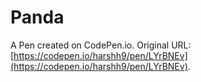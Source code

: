 # Panda

A Pen created on CodePen.io. Original URL: [https://codepen.io/harshh9/pen/LYrBNEv](https://codepen.io/harshh9/pen/LYrBNEv).

